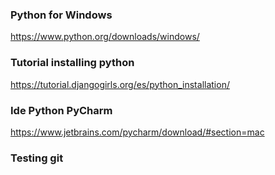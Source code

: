 ### Python for Windows  
https://www.python.org/downloads/windows/  

### Tutorial installing python
https://tutorial.djangogirls.org/es/python_installation/  

### Ide Python PyCharm
https://www.jetbrains.com/pycharm/download/#section=mac

### Testing git



